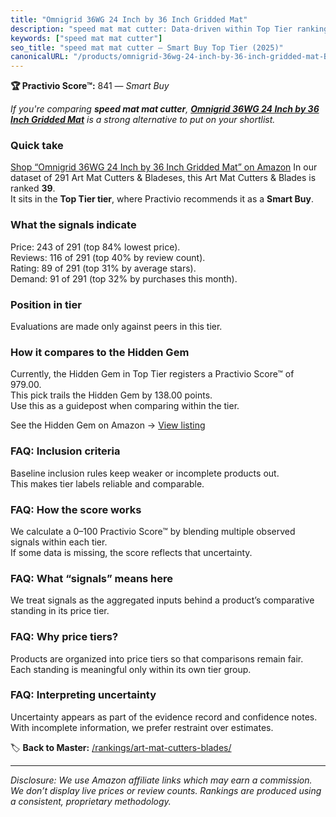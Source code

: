 ```yaml
---
title: "Omnigrid 36WG 24 Inch by 36 Inch Gridded Mat"
description: "speed mat mat cutter: Data-driven within Top Tier ranking using the Practivio Score™. Positioned by quality, value, demand, findability, momentum."
keywords: ["speed mat mat cutter"]
seo_title: "speed mat mat cutter — Smart Buy Top Tier (2025)"
canonicalURL: "/products/omnigrid-36wg-24-inch-by-36-inch-gridded-mat-B001CE8JAG/"
---
```


**🏆 Practivio Score™:** 841 — _Smart Buy_


*If you're comparing **speed mat mat cutter**, **[Omnigrid 36WG 24 Inch by 36 Inch Gridded Mat](https://www.amazon.com/dp/B001CE8JAG?tag=practivio-20)** is a strong alternative to put on your shortlist.*
### Quick take
[Shop “Omnigrid 36WG 24 Inch by 36 Inch Gridded Mat” on Amazon](https://www.amazon.com/dp/B001CE8JAG?tag=practivio-20)
In our dataset of 291 Art Mat Cutters & Bladeses, this Art Mat Cutters & Blades is ranked **39**.  
It sits in the **Top Tier tier**, where Practivio recommends it as a **Smart Buy**.

### What the signals indicate
Price: 243 of 291 (top 84% lowest price).  
Reviews: 116 of 291 (top 40% by review count).  
Rating: 89 of 291 (top 31% by average stars).  
Demand: 91 of 291 (top 32% by purchases this month).

### Position in tier
Evaluations are made only against peers in this tier.

### How it compares to the Hidden Gem
Currently, the Hidden Gem in Top Tier registers a Practivio Score™ of 979.00.  
This pick trails the Hidden Gem by 138.00 points.  
Use this as a guidepost when comparing within the tier.  

See the Hidden Gem on Amazon → [View listing](https://www.amazon.com/dp/B08XJKWGSS?tag=practivio-20)

### FAQ: Inclusion criteria
Baseline inclusion rules keep weaker or incomplete products out.  
This makes tier labels reliable and comparable.

### FAQ: How the score works
We calculate a 0–100 Practivio Score™ by blending multiple observed signals within each tier.  
If some data is missing, the score reflects that uncertainty.

### FAQ: What “signals” means here
We treat signals as the aggregated inputs behind a product’s comparative standing in its price tier.

### FAQ: Why price tiers?
Products are organized into price tiers so that comparisons remain fair.  
Each standing is meaningful only within its own tier group.

### FAQ: Interpreting uncertainty
Uncertainty appears as part of the evidence record and confidence notes.  
With incomplete information, we prefer restraint over estimates.


🏷️ **Back to Master:** [/rankings/art-mat-cutters-blades/](/rankings/art-mat-cutters-blades/)

---
_Disclosure: We use Amazon affiliate links which may earn a commission. We don’t display live prices or review counts. Rankings are produced using a consistent, proprietary methodology._

